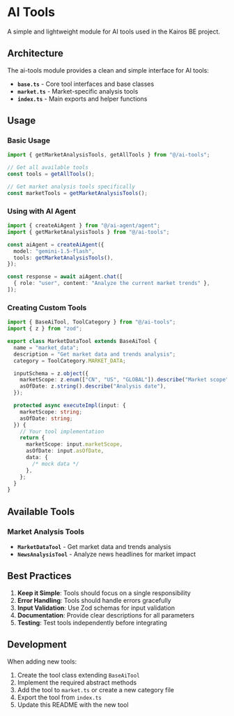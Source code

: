 # AI Tools

A simple and lightweight module for AI tools used in the Kairos BE project.

## Architecture

The ai-tools module provides a clean and simple interface for AI tools:

- **`base.ts`** - Core tool interfaces and base classes
- **`market.ts`** - Market-specific analysis tools
- **`index.ts`** - Main exports and helper functions

## Usage

### Basic Usage

```typescript
import { getMarketAnalysisTools, getAllTools } from "@/ai-tools";

// Get all available tools
const tools = getAllTools();

// Get market analysis tools specifically
const marketTools = getMarketAnalysisTools();
```

### Using with AI Agent

```typescript
import { createAiAgent } from "@/ai-agent/agent";
import { getMarketAnalysisTools } from "@/ai-tools";

const aiAgent = createAiAgent({
  model: "gemini-1.5-flash",
  tools: getMarketAnalysisTools(),
});

const response = await aiAgent.chat([
  { role: "user", content: "Analyze the current market trends" },
]);
```

### Creating Custom Tools

```typescript
import { BaseAiTool, ToolCategory } from "@/ai-tools";
import { z } from "zod";

export class MarketDataTool extends BaseAiTool {
  name = "market_data";
  description = "Get market data and trends analysis";
  category = ToolCategory.MARKET_DATA;

  inputSchema = z.object({
    marketScope: z.enum(["CN", "US", "GLOBAL"]).describe("Market scope"),
    asOfDate: z.string().describe("Analysis date"),
  });

  protected async executeImpl(input: {
    marketScope: string;
    asOfDate: string;
  }) {
    // Your tool implementation
    return {
      marketScope: input.marketScope,
      asOfDate: input.asOfDate,
      data: {
        /* mock data */
      },
    };
  }
}
```

## Available Tools

### Market Analysis Tools

- **`MarketDataTool`** - Get market data and trends analysis
- **`NewsAnalysisTool`** - Analyze news headlines for market impact

## Best Practices

1. **Keep it Simple**: Tools should focus on a single responsibility
2. **Error Handling**: Tools should handle errors gracefully
3. **Input Validation**: Use Zod schemas for input validation
4. **Documentation**: Provide clear descriptions for all parameters
5. **Testing**: Test tools independently before integrating

## Development

When adding new tools:

1. Create the tool class extending `BaseAiTool`
2. Implement the required abstract methods
3. Add the tool to `market.ts` or create a new category file
4. Export the tool from `index.ts`
5. Update this README with the new tool
